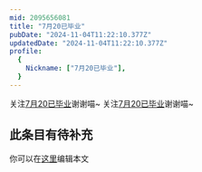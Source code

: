 ```yaml
---
mid: 2095656081
title: "7月20已毕业"
pubDate: "2024-11-04T11:22:10.377Z"
updatedDate: "2024-11-04T11:22:10.377Z"
profile:
  {
    Nickname: ["7月20已毕业"],
  }
---
```


关注[7月20已毕业](https://space.bilibili.com/2095656081)谢谢喵~ 关注[7月20已毕业](https://space.bilibili.com/2095656081)谢谢喵~

## 此条目有待补充
你可以在[这里](https://github.com/Yuhanawa/VTuber.ICU-Content/edit/master/v/7月20已毕业/index.md)编辑本文
